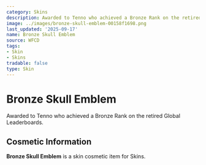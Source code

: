 ```yaml
---
category: Skins
description: Awarded to Tenno who achieved a Bronze Rank on the retired Global Leaderboards.
image: ../images/bronze-skull-emblem-00158f1698.png
last_updated: '2025-09-17'
name: Bronze Skull Emblem
source: WFCD
tags:
- Skin
- Skins
tradable: false
type: Skin
---
```


# Bronze Skull Emblem

Awarded to Tenno who achieved a Bronze Rank on the retired Global Leaderboards.

## Cosmetic Information

**Bronze Skull Emblem** is a skin cosmetic item for Skins.

